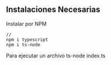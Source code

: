 ## Instalaciones Necesarias
 

Instalar por NPM

    // 
    npm i typescript 
    npm i ts-node 

Para ejecutar un archivo ts-node index.ts
